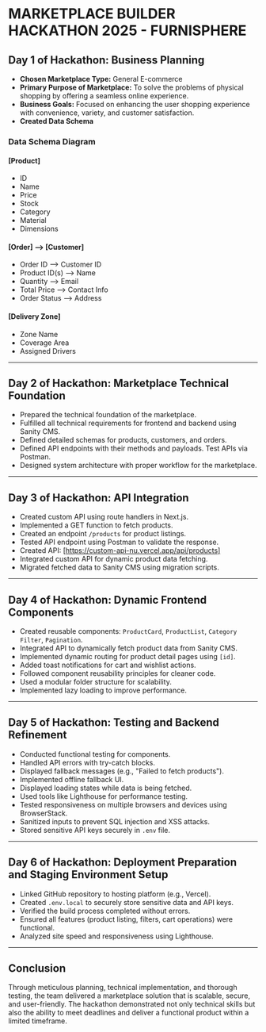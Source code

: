# MARKETPLACE BUILDER HACKATHON 2025 - FURNISPHERE

## Day 1 of Hackathon: Business Planning

- **Chosen Marketplace Type:** General E-commerce
- **Primary Purpose of Marketplace:** To solve the problems of physical shopping by offering a seamless online experience.
- **Business Goals:** Focused on enhancing the user shopping experience with convenience, variety, and customer satisfaction.
- **Created Data Schema**

### Data Schema Diagram
#### [Product]
- ID
- Name
- Price
- Stock
- Category
- Material
- Dimensions

#### [Order] ⟶ [Customer]
- Order ID      ⟶ Customer ID
- Product ID(s) ⟶ Name
- Quantity      ⟶ Email
- Total Price   ⟶ Contact Info
- Order Status  ⟶ Address

#### [Delivery Zone]
- Zone Name
- Coverage Area
- Assigned Drivers

---

## Day 2 of Hackathon: Marketplace Technical Foundation

- Prepared the technical foundation of the marketplace.
- Fulfilled all technical requirements for frontend and backend using Sanity CMS.
- Defined detailed schemas for products, customers, and orders.
- Defined API endpoints with their methods and payloads. Test APIs via Postman.
- Designed system architecture with proper workflow for the marketplace.


---

## Day 3 of Hackathon: API Integration

- Created custom API using route handlers in Next.js.
- Implemented a GET function to fetch products.
- Created an endpoint `/products` for product listings.
- Tested API endpoint using Postman to validate the response.
- Created API: [https://custom-api-nu.vercel.app/api/products]
- Integrated custom API for dynamic product data fetching.
- Migrated fetched data to Sanity CMS using migration scripts.

---

## Day 4 of Hackathon: Dynamic Frontend Components

- Created reusable components: `ProductCard`, `ProductList`, `Category Filter`, `Pagination`.
- Integrated API to dynamically fetch product data from Sanity CMS.
- Implemented dynamic routing for product detail pages using `[id]`.
- Added toast notifications for cart and wishlist actions.
- Followed component reusability principles for cleaner code.
- Used a modular folder structure for scalability.
- Implemented lazy loading to improve performance.

---

## Day 5 of Hackathon: Testing and Backend Refinement

- Conducted functional testing for components.
- Handled API errors with try-catch blocks.
- Displayed fallback messages (e.g., "Failed to fetch products").
- Implemented offline fallback UI.
- Displayed loading states while data is being fetched.
- Used tools like Lighthouse for performance testing.
- Tested responsiveness on multiple browsers and devices using BrowserStack.
- Sanitized inputs to prevent SQL injection and XSS attacks.
- Stored sensitive API keys securely in `.env` file.

---

## Day 6 of Hackathon: Deployment Preparation and Staging Environment Setup

- Linked GitHub repository to hosting platform (e.g., Vercel).
- Created `.env.local` to securely store sensitive data and API keys.
- Verified the build process completed without errors.
- Ensured all features (product listing, filters, cart operations) were functional.
- Analyzed site speed and responsiveness using Lighthouse.

---

## Conclusion

Through meticulous planning, technical implementation, and thorough testing, the team delivered a marketplace solution that is scalable, secure, and user-friendly. The hackathon demonstrated not only technical skills but also the ability to meet deadlines and deliver a functional product within a limited timeframe.


